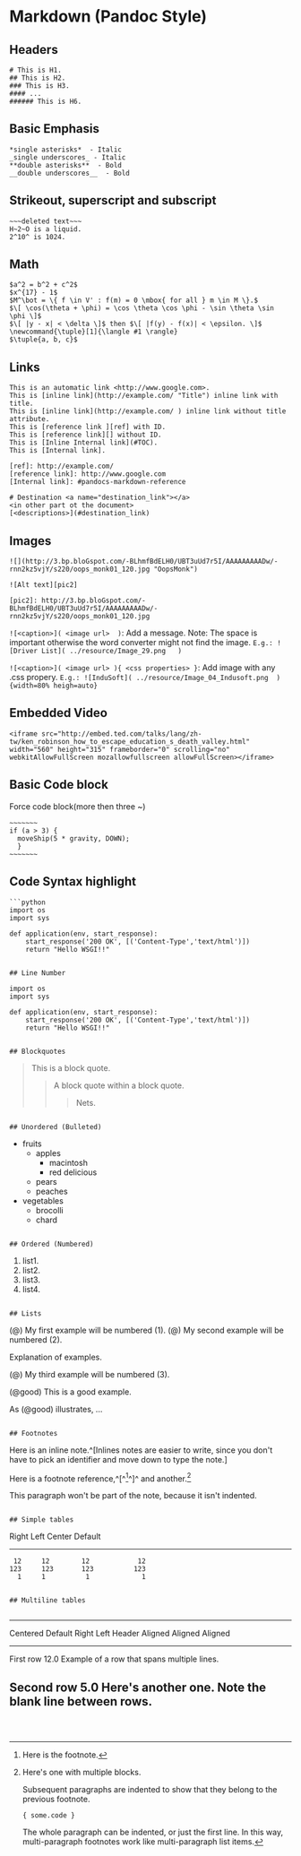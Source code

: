 # Markdown (Pandoc Style)

## Headers

```
# This is H1.
## This is H2.
### This is H3.
#### ...  
###### This is H6.  
```

## Basic Emphasis 

```
*single asterisks*  - Italic
_single underscores_ - Italic
**double asterisks**  - Bold
__double underscores__  - Bold
```

## Strikeout, superscript and subscript

```
~~~deleted text~~~  
H~2~O is a liquid.  
2^10^ is 1024. 
```

## Math

```
$a^2 = b^2 + c^2$  
$x^{17} - 1$  
$M^\bot = \{ f \in V' : f(m) = 0 \mbox{ for all } m \in M \}.$  
$\[ \cos(\theta + \phi) = \cos \theta \cos \phi - \sin \theta \sin \phi \]$  
$\[ |y - x| < \delta \]$ then $\[ |f(y) - f(x)| < \epsilon. \]$  
\newcommand{\tuple}[1]{\langle #1 \rangle}  
$\tuple{a, b, c}$  
```

## Links

```
This is an automatic link <http://www.google.com>.  
This is [inline link](http://example.com/ "Title") inline link with title.  
This is [inline link](http://example.com/ ) inline link without title attribute.  
This is [reference link ][ref] with ID.  
This is [reference link][] without ID.  
This is [Inline Internal link](#TOC).  
This is [Internal link].  

[ref]: http://example.com/  
[reference link]: http://www.google.com  
[Internal link]: #pandocs-markdown-reference 

# Destination <a name="destination_link"></a>
<in other part ot the document>
[<descriptions>](#destination_link)
```

## Images

```
![](http://3.bp.bloGspot.com/-BLhmfBdELH0/UBT3uUd7r5I/AAAAAAAAADw/-rnn2kz5vjY/s220/oops_monk01_120.jpg "OopsMonk")

![Alt text][pic2]

[pic2]: http://3.bp.bloGspot.com/-BLhmfBdELH0/UBT3uUd7r5I/AAAAAAAAADw/-rnn2kz5vjY/s220/oops_monk01_120.jpg 
```

`![<caption>]( <image url>  )`: Add a message. Note: The space is important otherwise the word converter might not find the image. `E.g.: ![Driver List]( ../resource/Image_29.png   )`

`![<caption>]( <image url> ){ <css properties> }`: Add image with any .css propery. `E.g.: ![InduSoft]( ../resource/Image_04_Indusoft.png  ){width=80% heigh=auto}`

## Embedded Video

```
<iframe src="http://embed.ted.com/talks/lang/zh-tw/ken_robinson_how_to_escape_education_s_death_valley.html"
width="560" height="315" frameborder="0" scrolling="no" 
webkitAllowFullScreen mozallowfullscreen allowFullScreen></iframe>
```

## Basic Code block

Force code block(more then three ~)

```
~~~~~~~
if (a > 3) {
  moveShip(5 * gravity, DOWN);
  }
~~~~~~~
```

## Code Syntax highlight

```
```python
import os
import sys

def application(env, start_response):  
    start_response('200 OK', [('Content-Type','text/html')])  
    return "Hello WSGI!!"
```
```

## Line Number

```
~~~~ {#pycode .python .numberLines startFrom="10"}
import os
import sys

def application(env, start_response):  
    start_response('200 OK', [('Content-Type','text/html')])  
    return "Hello WSGI!!"
~~~~
```

## Blockquotes

```
> This is a block quote.
>
> > A block quote within a block quote.
> > 
> > > Nets.
```

## Unordered (Bulleted)

```
* fruits
    + apples
        - macintosh
        - red delicious
    + pears
    + peaches
* vegetables
    + brocolli
    + chard
```

## Ordered (Numbered)

```
1. list1.
1. list2.
1. list3.
1. list4.
```

## Lists

```
(@)  My first example will be numbered (1).
(@)  My second example will be numbered (2).

Explanation of examples.

(@)  My third example will be numbered (3).  

(@good)  This is a good example.

As (@good) illustrates, ...  
```

## Footnotes

```
Here is an inline note.^[Inlines notes are easier to write, since
you don't have to pick an identifier and move down to type the
note.]  

Here is a footnote reference,^[^[^1]^]^ and another.[^longnote]

[^1]: Here is the footnote.

[^longnote]: Here's one with multiple blocks.

    Subsequent paragraphs are indented to show that they
belong to the previous footnote.

        { some.code }

    The whole paragraph can be indented, or just the first
    line.  In this way, multi-paragraph footnotes work like
    multi-paragraph list items.

This paragraph won't be part of the note, because it
isn't indented.
```

## Simple tables

```
 Right     Left     Center     Default
-------     ------ ----------   -------
     12     12        12            12
    123     123       123          123
      1     1          1             1
```

## Multiline tables


```
--------------------------
 Centered   Default           Right Left
  Header    Aligned         Aligned Aligned
----------- ------- --------------- -------------------------
   First    row                12.0 Example of a row that
                                    spans multiple lines.

  Second    row                 5.0 Here's another one. Note
                                    the blank line between
                                    rows.
--------------------------
```


